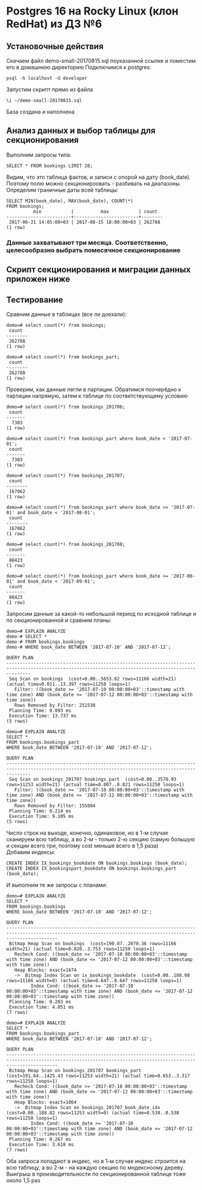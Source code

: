 # Postgres 16 на Rocky Linux (клон RedHat) из ДЗ №6
## Установочные действия
Скачаем файл demo-small-20170815.sql поуказанной ссылке и поместим его в домашнюю директорию
Подключимся к postgres:
```
psql -h localhost -U developer
```
Запустим скрипт прямо из файла
```
\i ~/demo-small-20170815.sql
```
База создана и наполнена

## Анализ данных и выбор таблицы для секционирования
Выполним запросы типа:
```
SELECT * FROM bookings LIMIT 20;
```
Видим, что это таблица фактов, и записи с опорой на дату (book_date). Поэтому полю можно секционироовать - разбивать на диапазоны.<br />
Определим граничные даты всей таблицы:
```
SELECT MIN(book_date), MAX(book_date), COUNT(*) 
FROM bookings;
          min           |          max           | count
------------------------+------------------------+--------
 2017-06-21 14:05:00+03 | 2017-08-15 18:00:00+03 | 262788
(1 row)
```
### Данные захватывают три месяца. Соответственно, целесообразно выбрать помесячное секционирование
## Скрипт секционирования и миграции данных приложен ниже
## Тестирование
Сравним данные в таблицах (все ли доехали):
```
demo=# select count(*) from bookings;
 count
--------
 262788
(1 row)

demo=# select count(*) from bookings_part;
 count
--------
 262788
(1 row)
```
Проверим, как данные легли в партиции. Обратимся поочерёдно к партиции напрямую, затем к таблице по соответствующему условию
```
demo=# select count(*) from bookings_201706;
 count
-------
  7303
(1 row)

demo=# select count(*) from bookings_part where book_date < '2017-07-01';
 count
-------
  7303
(1 row)

demo=# select count(*) from bookings_201707;
 count
--------
 167062
(1 row)

demo=# select count(*) from bookings_part where book_date >= '2017-07-01' and book_date < '2017-08-01';
 count
--------
 167062
(1 row)

demo=# select count(*) from bookings_201708;
 count
-------
 88423
(1 row)

demo=# select count(*) from bookings_part where book_date >= '2017-08-01' and book_date < '2017-09-01';
 count
-------
 88423
(1 row)
```
Запросим данные за какой-то небольшой период по исходной таблице и по секционированной и сравним планы:
```
demo=# EXPLAIN ANALYZE
demo-# SELECT *
demo-# FROM bookings.bookings
demo-# WHERE book_date BETWEEN '2017-07-10' AND '2017-07-12';
                                                                     QUERY PLAN
-----------------------------------------------------------------------------------------------------------------------------------------------------
 Seq Scan on bookings  (cost=0.00..5653.82 rows=11166 width=21) (actual time=0.011..13.397 rows=11258 loops=1)
   Filter: ((book_date >= '2017-07-10 00:00:00+03'::timestamp with time zone) AND (book_date <= '2017-07-12 00:00:00+03'::timestamp with time zone))
   Rows Removed by Filter: 251530
 Planning Time: 0.093 ms
 Execution Time: 13.737 ms
(5 rows)

demo=# EXPLAIN ANALYZE
SELECT *
FROM bookings.bookings_part
WHERE book_date BETWEEN '2017-07-10' AND '2017-07-12';
                                                                     QUERY PLAN
-----------------------------------------------------------------------------------------------------------------------------------------------------
 Seq Scan on bookings_201707 bookings_part  (cost=0.00..3570.93 rows=11253 width=21) (actual time=0.007..8.821 rows=11258 loops=1)
   Filter: ((book_date >= '2017-07-10 00:00:00+03'::timestamp with time zone) AND (book_date <= '2017-07-12 00:00:00+03'::timestamp with time zone))
   Rows Removed by Filter: 155804
 Planning Time: 0.214 ms
 Execution Time: 9.105 ms
(5 rows)
```
Число строк на выходе, конечно, одинаковое, но в 1-м случае сканируем всю таблицу, а во 2-м - только 2-ю секцию (самую большую и секции всего три, поэтому cost меньше всего в 1,5 раза)<br />
Добавим индексы:
```
CREATE INDEX IX_bookings_bookdate ON bookings.bookings (book_date);
CREATE INDEX IX_bookingspart_bookdate ON bookings.bookings_part (book_date);
```
И выполним те же запросы с планами:
```
demo=# EXPLAIN ANALYZE
SELECT *
FROM bookings.bookings
WHERE book_date BETWEEN '2017-07-10' AND '2017-07-12';
                                                                          QUERY PLAN
---------------------------------------------------------------------------------------------------------------------------------------------------------------
 Bitmap Heap Scan on bookings  (cost=190.87..2070.36 rows=11166 width=21) (actual time=0.820..3.753 rows=11258 loops=1)
   Recheck Cond: ((book_date >= '2017-07-10 00:00:00+03'::timestamp with time zone) AND (book_date <= '2017-07-12 00:00:00+03'::timestamp with time zone))
   Heap Blocks: exact=1674
   ->  Bitmap Index Scan on ix_bookings_bookdate  (cost=0.00..188.08 rows=11166 width=0) (actual time=0.647..0.647 rows=11258 loops=1)
         Index Cond: ((book_date >= '2017-07-10 00:00:00+03'::timestamp with time zone) AND (book_date <= '2017-07-12 00:00:00+03'::timestamp with time zone))
 Planning Time: 0.203 ms
 Execution Time: 4.051 ms
(7 rows)

demo=# EXPLAIN ANALYZE
SELECT *
FROM bookings.bookings_part
WHERE book_date BETWEEN '2017-07-10' AND '2017-07-12';
                                                                          QUERY PLAN
---------------------------------------------------------------------------------------------------------------------------------------------------------------
 Bitmap Heap Scan on bookings_201707 bookings_part  (cost=191.64..1425.43 rows=11253 width=21) (actual time=0.653..3.317 rows=11258 loops=1)
   Recheck Cond: ((book_date >= '2017-07-10 00:00:00+03'::timestamp with time zone) AND (book_date <= '2017-07-12 00:00:00+03'::timestamp with time zone))
   Heap Blocks: exact=1064
   ->  Bitmap Index Scan on bookings_201707_book_date_idx  (cost=0.00..188.82 rows=11253 width=0) (actual time=0.538..0.538 rows=11258 loops=1)
         Index Cond: ((book_date >= '2017-07-10 00:00:00+03'::timestamp with time zone) AND (book_date <= '2017-07-12 00:00:00+03'::timestamp with time zone))
 Planning Time: 0.267 ms
 Execution Time: 3.618 ms
(7 rows)
```
Оба запроса попадают в индекс, но в 1-м случае индекс строится на всю таблицу, а во 2-м - на каждую секцию по мндексноому дереву. Выигрыш в производительности по секционированной таблице тоже около 1,5 раз
